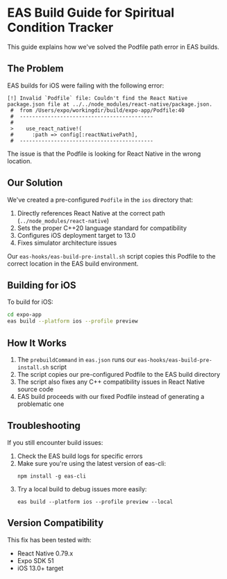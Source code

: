 # EAS Build Guide for Spiritual Condition Tracker

This guide explains how we've solved the Podfile path error in EAS builds.

## The Problem

EAS builds for iOS were failing with the following error:

```
[!] Invalid `Podfile` file: Couldn't find the React Native package.json file at ../../node_modules/react-native/package.json.
 #  from /Users/expo/workingdir/build/expo-app/Podfile:40
 #  -------------------------------------------
 #  
 >    use_react_native!(
 #      :path => config[:reactNativePath],
 #  -------------------------------------------
```

The issue is that the Podfile is looking for React Native in the wrong location.

## Our Solution

We've created a pre-configured `Podfile` in the `ios` directory that:

1. Directly references React Native at the correct path (`../node_modules/react-native`)
2. Sets the proper C++20 language standard for compatibility
3. Configures iOS deployment target to 13.0 
4. Fixes simulator architecture issues

Our `eas-hooks/eas-build-pre-install.sh` script copies this Podfile to the correct location in the EAS build environment.

## Building for iOS

To build for iOS:

```bash
cd expo-app
eas build --platform ios --profile preview
```

## How It Works

1. The `prebuildCommand` in `eas.json` runs our `eas-hooks/eas-build-pre-install.sh` script
2. The script copies our pre-configured Podfile to the EAS build directory
3. The script also fixes any C++ compatibility issues in React Native source code
4. EAS build proceeds with our fixed Podfile instead of generating a problematic one

## Troubleshooting

If you still encounter build issues:

1. Check the EAS build logs for specific errors
2. Make sure you're using the latest version of eas-cli:
   ```
   npm install -g eas-cli
   ```
3. Try a local build to debug issues more easily:
   ```
   eas build --platform ios --profile preview --local
   ```

## Version Compatibility

This fix has been tested with:
- React Native 0.79.x
- Expo SDK 51
- iOS 13.0+ target
